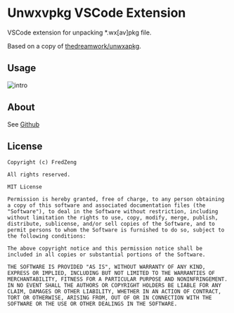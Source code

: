 # Unwxvpkg VSCode Extension

VSCode extension for unpacking *.wx[av]pkg file.

Based on a copy of [thedreamwork/unwxapkg](https://github.com/thedreamwork/unwxapkg).

## Usage
![intro](https://store-g1.seewo.com/wxvpkg/intro.gif)

## About

See [Github](https://github.com/FredZeng/unwxvpkg-plugin.git)

## License

```
Copyright (c) FredZeng

All rights reserved.

MIT License

Permission is hereby granted, free of charge, to any person obtaining a copy of this software and associated documentation files (the "Software"), to deal in the Software without restriction, including without limitation the rights to use, copy, modify, merge, publish, distribute, sublicense, and/or sell copies of the Software, and to permit persons to whom the Software is furnished to do so, subject to the following conditions:

The above copyright notice and this permission notice shall be included in all copies or substantial portions of the Software.

THE SOFTWARE IS PROVIDED "AS IS", WITHOUT WARRANTY OF ANY KIND, EXPRESS OR IMPLIED, INCLUDING BUT NOT LIMITED TO THE WARRANTIES OF MERCHANTABILITY, FITNESS FOR A PARTICULAR PURPOSE AND NONINFRINGEMENT. IN NO EVENT SHALL THE AUTHORS OR COPYRIGHT HOLDERS BE LIABLE FOR ANY CLAIM, DAMAGES OR OTHER LIABILITY, WHETHER IN AN ACTION OF CONTRACT, TORT OR OTHERWISE, ARISING FROM, OUT OF OR IN CONNECTION WITH THE SOFTWARE OR THE USE OR OTHER DEALINGS IN THE SOFTWARE.
```
